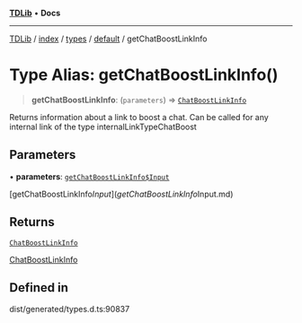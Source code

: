 [**TDLib**](../../../../../../README.md) • **Docs**

***

[TDLib](../../../../../../modules.md) / [index](../../../../../README.md) / [types](../../../README.md) / [default](../README.md) / getChatBoostLinkInfo

# Type Alias: getChatBoostLinkInfo()

> **getChatBoostLinkInfo**: (`parameters`) => [`ChatBoostLinkInfo`](ChatBoostLinkInfo-1.md)

Returns information about a link to boost a chat. Can be called for any internal link of the type internalLinkTypeChatBoost

## Parameters

• **parameters**: [`getChatBoostLinkInfo$Input`](getChatBoostLinkInfo$Input.md)

[getChatBoostLinkInfo$Input](getChatBoostLinkInfo$Input.md)

## Returns

[`ChatBoostLinkInfo`](ChatBoostLinkInfo-1.md)

[ChatBoostLinkInfo](ChatBoostLinkInfo-1.md)

## Defined in

dist/generated/types.d.ts:90837

